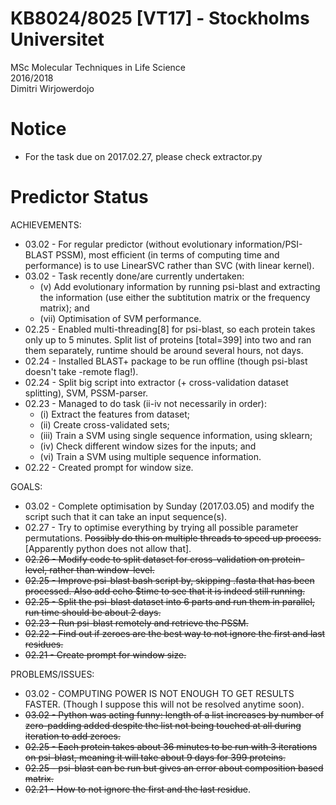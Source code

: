 # KB8024/8025 [VT17] - Stockholms Universitet
MSc Molecular Techniques in Life Science <br>
2016/2018 <br>
Dimitri Wirjowerdojo<br>

# Notice
* For the task due on 2017.02.27, please check extractor.py

# Predictor Status
ACHIEVEMENTS:
* 03.02 - For regular predictor (without evolutionary information/PSI-BLAST PSSM), most efficient (in terms of computing time and performance) is to use LinearSVC rather than SVC (with linear kernel). 
* 03.02 - Task recently done/are currently undertaken:
  * (v) Add evolutionary information by running psi-blast and extracting the information (use either the subtitution matrix or the frequency matrix); and
  * (vii) Optimisation of SVM performance.
* 02.25 - Enabled multi-threading[8] for psi-blast, so each protein takes only up to 5 minutes. Split list of proteins [total=399] into two and ran them separately, runtime should be around several hours, not days.
* 02.24 - Installed BLAST+ package to be run offline (though psi-blast doesn't take -remote flag!).
* 02.24 - Split big script into extractor (+ cross-validation dataset splitting), SVM, PSSM-parser.
* 02.23 - Managed to do task (ii-iv not necessarily in order):
  * (i) Extract the features from dataset;
  * (ii) Create cross-validated sets;
  * (iii) Train a SVM using single sequence information, using sklearn;
  * (iv) Check different window sizes for the inputs; and
  * (vi) Train a SVM using multiple sequence information.
* 02.22 - Created prompt for window size.

GOALS:
* 03.02 - Complete optimisation by Sunday (2017.03.05) and modify the script such that it can take an input sequence(s).
* 02.27 - Try to optimise everything by trying all possible parameter permutations. ~~Possibly do this on multiple threads to speed up process.~~ [Apparently python does not allow that].
* ~~02.26 - Modify code to split dataset for cross-validation on protein-level, rather than window-level.~~
* ~~02.25 - Improve psi-blast bash script by, skipping .fasta that has been processed. Also add echo $time to see that it is indeed still running.~~
* ~~02.25 - Split the psi-blast dataset into 6 parts and run them in parallel, run time should be about 2 days.~~
* ~~02.23 - Run psi-blast remotely and retrieve the PSSM.~~
* ~~02.22 - Find out if zeroes are the best way to not ignore the first and last residues.~~
* ~~02.21 - Create prompt for window size.~~

PROBLEMS/ISSUES:
* 03.02 - COMPUTING POWER IS NOT ENOUGH TO GET RESULTS FASTER. (Though I suppose this will not be resolved anytime soon).
* ~~03.02 - Python was acting funny: length of a list increases by number of zero-padding added despite the list not being touched at all during iteration to add zeroes.~~
* ~~02.25 - Each protein takes about 36 minutes to be run with 3 iterations on psi-blast, meaning it will take about 9 days for 399 proteins.~~
* ~~02.25 - psi-blast can be run but gives an error about composition based matrix.~~
* ~~02.21 - How to not ignore the first and the last residue~~.
